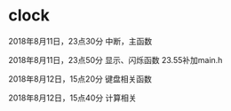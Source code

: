 # clock


2018年8月11日，23点30分
中断，主函数

2018年8月11日，23点50分
显示、闪烁函数
23.55补加main.h

2018年8月12日，15点20分
键盘相关函数

2018年8月12日，15点40分
计算相关

